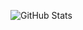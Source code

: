![GitHub Stats](https://github-readme-stats.vercel.app/api?username=f1n2&show_icons=true&theme=radical)
